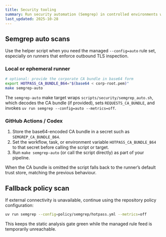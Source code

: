 ```yaml
---
title: Security tooling
summary: Run security automation (Semgrep) in controlled environments with custom CA bundles.
last_updated: 2025-10-28
---
```


## Semgrep auto scans

Use the helper script when you need the managed `--config=auto` rule set, especially on runners that enforce outbound TLS inspection.

### Local or ephemeral runner

```bash
# optional: provide the corporate CA bundle in base64 form
export HOTPASS_CA_BUNDLE_B64="$(base64 < corp-root.pem)"
make semgrep-auto
```

The `semgrep-auto` make target wraps `scripts/security/semgrep_auto.sh`, which decodes the CA bundle (if provided), sets `REQUESTS_CA_BUNDLE`, and invokes `uv run semgrep --config=auto --metrics=off`.

### GitHub Actions / Codex

1. Store the base64-encoded CA bundle in a secret such as `SEMGREP_CA_BUNDLE_B64`.
2. Set the workflow, task, or environment variable `HOTPASS_CA_BUNDLE_B64` to that secret before calling the script or target.
3. Run `make semgrep-auto` (or call the script directly) as part of your pipeline.

When the CA bundle is omitted the script falls back to the runner’s default trust store, matching the previous behaviour.

## Fallback policy scan

If external connectivity is unavailable, continue using the repository policy configuration:

```bash
uv run semgrep --config=policy/semgrep/hotpass.yml --metrics=off
```

This keeps the static analysis gate green while the managed rule feed is temporarily unreachable.
